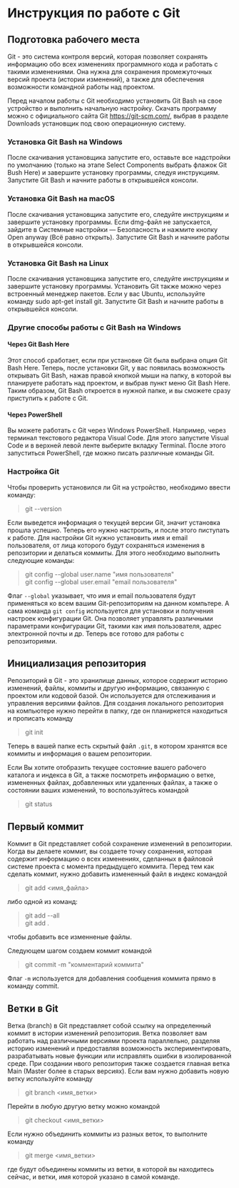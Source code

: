 # Инструкция по работе с Git

## Подготовка рабочего места
Git - это система контроля версий, которая позволяет сохранять информацию обо всех изменениях программного кода и работать с такими изменениями. Она нужна для сохранения промежуточных версий проекта (истории изменений), а также для обеспечения возможности командной работы над проектом.

Перед началом работы с Git необходимо установить Git Bash на свое устройство и выполнить начальную настройку. Скачать программу можно с официального сайта Git https://git-scm.com/, выбрав в разделе Downloads установщик под свою операционную систему.

### Установка Git Bash на Windows
После скачивания установщика запустите его, оставьте все надстройки по умолчанию (только на этапе Select Components выбрать флажок Git Bush Here) и завершите установку программы, следуя инструкциям. Запустите Git Bash и начните работы в открывшейся консоли. 

### Установка Git Bash на macOS
После скачивания установщика запустите его, следуйте инструкциям и завершите установку программы. Если dmg-файл не запускается, зайдите в Системные настройки — Безопасность и нажмите кнопку Open anyway (Всё равно открыть). Запустите Git Bash и начните работы в открывшейся консоли. 

### Установка Git Bash на Linux
После скачивания установщика запустите его, следуйте инструкциям и завершите установку программы. Установить Git также можно через встроенный менеджер пакетов. Если у вас Ubuntu, используйте команду sudo apt-get install git. Запустите Git Bash и начните работы в открывшейся консоли. 

### Другие способы работы с Git Bash на Windows
#### Через Git Bash Here
Этот способ сработает, если при установке Git была выбрана опция Git Bash Here. Теперь, после установки Git, у вас появилась возможность открывать Git Bash, нажав правой кнопкой мыши на папку, в которой вы планируете работать над проектом, и выбрав пункт меню Git Bash Here. Таким образом, Git Bash откроется в нужной папке, и вы сможете сразу приступить к работе с Git.

#### Через PowerShell
Вы можете работать с Git через Windows PowerShell. Например, через терминал текстового редактора Visual Code. Для этого запустите Visual Code и в верхней левой ленте выберите вкладку Terminal. После этого запуститься PowerShell, где можно писать различные команды Git.

### Настройка Git
Чтобы проверить установился ли Git на устройство, необходимо ввести команду:

> git --version

Если выведется информация о текущей версии Git, значит установка прошла успешно. Теперь его нужно настроить, и после этого пиступать к работе. Для настройки Git нужно установить имя и email пользователя, от лица которого будут сохраняться изменения в репозитории и делаться коммиты. Для этого необходимо выполнить следующие команды:

> git config --global user.name "имя пользователя" \
> git config --global user.email "email пользователя"

Флаг ```--global``` указывает, что имя и email пользователя будут применяться ко всем вашим Git-репозиториям на данном компьтере. А сама команда ```git config``` используется для установки и получения настроек конфигурации Git. Она позволяет управлять различными параметрами конфигурации Git, такими как имя пользователя, адрес электронной почты и др. Теперь все готово для работы с репозиториями.


## Инициализация репозитория
Репозиторий в Git - это хранилище данных, которое содержит историю изменений, файлы, коммиты и другую информацию, связанную с проектом или кодовой базой. Он используется для отслеживания и управления версиями файлов. Для создания локального репозитория на компьютере нужно перейти в папку, где он планиркется находиться и прописать команду

> git init

Теперь в вашей папке есть скрытый файл ```.git```, в котором хранятся все коммиты и информация о вашем репозитории.

Если Вы хотите отобразить текущее состояние вашего рабочего каталога и индекса в Git, а также посмотреть информацию о ветке, измененных файлах, добавленных или удаленных файлах, а также о состоянии ваших изменений, то воспользуйтесь командой

> git status

## Первый коммит
Коммит в Git представляет собой сохранение изменений в репозитории. Когда вы делаете коммит, вы создаете точку сохранения, которая содержит информацию о всех изменениях, сделанных в файловой системе проекта с момента предыдущего коммита. Перед тем как сделать коммит, нужно добавить измененный файл в индекс командой

> git add <имя_файла>

либо одной из команд:

> git add --all \
> git add .

чтобы добавить все изменненые файлы.

Следующем шагом создаем коммит командой

> git commit -m "комментарий коммита"

Флаг ```-m``` используется для добавления сообщения коммита прямо в команду commit.

## Ветки в Git
Ветка (branch) в Git представляет собой ссылку на определенный коммит в истории изменений репозитория. Ветка позволяет вам работать над различными версиями проекта параллельно, разделяя историю изменений и предоставляя возможность экспериментировать, разрабатывать новые функции или исправлять ошибки в изолированной среде. При создании нвого репозитория также создается главная ветка Main (Master более в старых версиях). Если вам нужно добавить новую ветку используйте команду

> git branch <имя_ветки>

Перейти в любую другую ветку можно командой

> git checkout <имя_ветки>

Если нужно объединить коммиты из разных веток, то выполните команду

> git merge <имя_ветки> 

где будут объединены коммиты из ветки, в которой вы находитесь сейчас, и ветки, имя которой указано в самой команде.